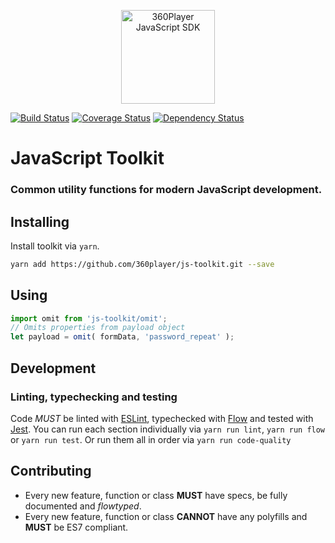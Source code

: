 <p align="center">
	<img src="https://rawgit.com/360player/js-sdk/new-api/js-toolkit__logotype.svg" width="150" height="150" alt="360Player JavaScript SDK" />
</p>

[![Build Status][build-status-badge]][build-status-url]
[![Coverage Status][coverage-status-badge]][coverage-status-url]
[![Dependency Status][dependency-status-badge]][dependency-status-url]

# JavaScript Toolkit

### Common utility functions for modern JavaScript development.

## Installing

Install toolkit via `yarn`.
```sh
yarn add https://github.com/360player/js-toolkit.git --save
```

## Using

```javascript
import omit from 'js-toolkit/omit';
// Omits properties from payload object
let payload = omit( formData, 'password_repeat' );
```

## Development

### Linting, typechecking and testing

Code *MUST* be linted with [ESLint](https://eslint.org/), typechecked with [Flow](https://flowtype.org/) and tested with [Jest](https://facebook.github.io/jest/).
You can run each section individually via `yarn run lint`, `yarn run flow` or `yarn run test`. Or run them all in order via `yarn run code-quality`

## Contributing

- Every new feature, function or class **MUST** have specs, be fully documented and _flowtyped_.
- Every new feature, function or class **CANNOT** have any polyfills and **MUST** be ES7 compliant.

[build-status-badge]: https://img.shields.io/travis/360player/js-sdk.svg?style=flat
[build-status-url]: https://travis-ci.org/360player/js-sdk
[coverage-status-badge]: ttps://coveralls.io/repos/github/360player/js-toolkit/badge.svg?branch=master
[coverage-status-url]: https://coveralls.io/github/360player/js-toolkit?branch=master
[dependency-status-badge]: https://david-dm.org/360player/js-sdk/dev-status.svg
[dependency-status-url]: https://david-dm.org/360player/js-sdk#info=devDependencies
